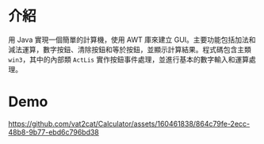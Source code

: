 # 介紹
用 Java 實現一個簡單的計算機，使用 AWT 庫來建立 GUI。主要功能包括加法和減法運算，數字按鈕、清除按鈕和等於按鈕，並顯示計算結果。程式碼包含主類 `win3`，其中的內部類 `ActLis` 實作按鈕事件處理，並進行基本的數字輸入和運算處理。
# Demo
https://github.com/vat2cat/Calculator/assets/160461838/864c79fe-2ecc-48b8-9b77-ebd6c796bd38
